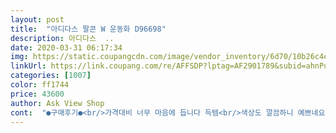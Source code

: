 ```yaml
---
layout: post 
title:  "아디다스 팔콘 W 운동화 D96698" 
description: 아디다스  ..
date: 2020-03-31 06:17:34 
img: https://static.coupangcdn.com/image/vendor_inventory/6d70/10b26c4e80e1018f88cdf064efba72bd41f45c48f63154e99ea56e093867.jpg 
linkUrl: https://link.coupang.com/re/AFFSDP?lptag=AF2901789&subid=ahnPublicAsk&pageKey=1343811209&itemId=2371335613&vendorItemId=5521793171&traceid=V0-113-81bcfaaa80bd5ef6 
categories: [1007] 
color: ff1744 
price: 43600 
author: Ask View Shop 
cont:  "●구매후기●<br/>가격대비 너무 마음에 듭니다 득템<br/>색상도 깔끔하니 예쁘네요<br/>운동화 구두 235 신어요 버켄스탁은 36레귤러 신음 딱이구요~ 이건 크다해서 225로 샀는데 완전 예뻐요~ 엄지발가락앞쪽이 조금 남아요.<br/>  운동화 안에서 발이 겉도는거 싫어해 딱 맞게 신으려했는데 음~ 이정도면 대박~ 좋아요<br/>이쁘고 편합니다.<br/> 초등 딸이 좋아하네요.<br/><br/>제가 발볼 넓은편이구여<br/>" 
---
```

